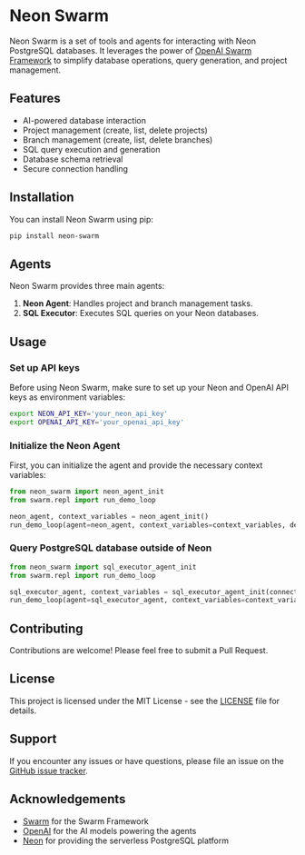 # Neon Swarm

Neon Swarm is a set of tools and agents for interacting with Neon PostgreSQL databases. It leverages the power of [OpenAI Swarm Framework](https://github.com/openai/swarm) to simplify database operations, query generation, and project management.

## Features

- AI-powered database interaction
- Project management (create, list, delete projects)
- Branch management (create, list, delete branches)
- SQL query execution and generation
- Database schema retrieval
- Secure connection handling

## Installation

You can install Neon Swarm using pip:

```bash
pip install neon-swarm
```

## Agents

Neon Swarm provides three main agents:

1. **Neon Agent**: Handles project and branch management tasks.
2. **SQL Executor**: Executes SQL queries on your Neon databases.

## Usage

### Set up API keys

Before using Neon Swarm, make sure to set up your Neon and OpenAI API keys as environment variables:

```bash
export NEON_API_KEY='your_neon_api_key'
export OPENAI_API_KEY='your_openai_api_key'
```

### Initialize the Neon Agent

First, you can initialize the agent and provide the necessary context variables:

```python
from neon_swarm import neon_agent_init
from swarm.repl import run_demo_loop

neon_agent, context_variables = neon_agent_init()
run_demo_loop(agent=neon_agent, context_variables=context_variables, debug=True)

```

### Query PostgreSQL database outside of Neon

```python
from neon_swarm import sql_executor_agent_init
from swarm.repl import run_demo_loop

sql_executor_agent, context_variables = sql_executor_agent_init(connection_uri="your_connection_uri")
run_demo_loop(agent=sql_executor_agent, context_variables=context_variables, debug=True)
```

## Contributing

Contributions are welcome! Please feel free to submit a Pull Request.

## License

This project is licensed under the MIT License - see the [LICENSE](LICENSE) file for details.

## Support

If you encounter any issues or have questions, please file an issue on the [GitHub issue tracker](https://github.com/raoufchebri/neon_swarm/issues).

## Acknowledgements

- [Swarm](https://github.com/openai/swarm) for the Swarm Framework
- [OpenAI](https://openai.com) for the AI models powering the agents
- [Neon](https://neon.tech) for providing the serverless PostgreSQL platform

